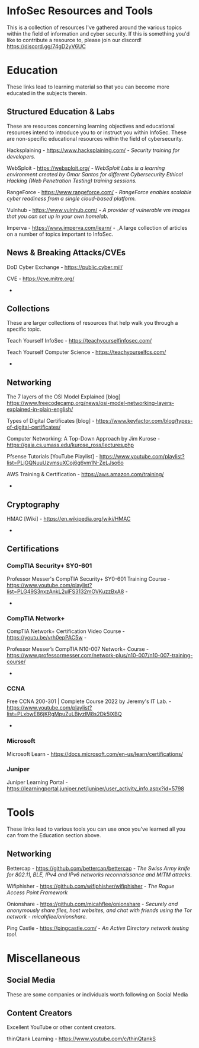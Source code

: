 # InfoSec Resources and Tools
This is a collection of resources I've gathered around the various topics within the field of information and cyber security. If this is something you'd like to contribute a resource to, please join our discord! https://discord.gg/74gD2yV6UC

# Education
These links lead to learning material so that you can become more educated in the subjects therein.

## Structured Education & Labs
These are resources concerning learning objectives and educational resources intend to introduce you to or instruct you within InfoSec. These are non-specific educational resources within the field of cybersecurity. 

Hacksplaining - https://www.hacksplaining.com/ - _Security training for developers._
  
WebSploit - https://websploit.org/ - _WebSploit Labs is a learning environment created by Omar Santos for different Cybersecurity Ethical Hacking (Web Penetration Testing) training sessions._

RangeForce - https://www.rangeforce.com/ - _RangeForce enables scalable cyber readiness from a single cloud-based platform._

Vulnhub - https://www.vulnhub.com/ - _A provider of vulnerable vm images that you can set up in your own homelab._

Imperva - https://www.imperva.com/learn/ - _A large collection of articles on a number of topics important to InfoSec.

## News & Breaking Attacks/CVEs

DoD Cyber Exchange - https://public.cyber.mil/

CVE - https://cve.mitre.org/ 

-
## Collections
These are larger collections of resources that help walk you through a specific topic. 

Teach Yourself InfoSec - https://teachyourselfinfosec.com/ 

Teach Yourself Computer Science - https://teachyourselfcs.com/

-
## Networking

The 7 layers of the OSI Model Explained [blog] https://www.freecodecamp.org/news/osi-model-networking-layers-explained-in-plain-english/

Types of Digital Certificates [blog] - https://www.keyfactor.com/blog/types-of-digital-certificates/

Computer Networking: A Top-Down Approach by Jim Kurose - https://gaia.cs.umass.edu/kurose_ross/lectures.php

Pfsense Tutorials [YouTube Playlist] - https://www.youtube.com/playlist?list=PLjGQNuuUzvmsuXCoj6g6vm1N-ZeLJso6o

AWS Training & Certification - https://aws.amazon.com/training/

-
## Cryptography 

HMAC [Wiki] - https://en.wikipedia.org/wiki/HMAC

-
## Certifications

### CompTIA Security+ SY0-601

Professor Messer's CompTIA Security+ SY0-601 Training Course - https://www.youtube.com/playlist?list=PLG49S3nxzAnkL2ulFS3132mOVKuzzBxA8 - 

-
### CompTIA Network+ 

CompTIA Network+ Certification Video Course -  https://youtu.be/vrh0epPAC5w - 

Professor Messer’s CompTIA N10-007 Network+ Course - https://www.professormesser.com/network-plus/n10-007/n10-007-training-course/

-
### CCNA

Free CCNA 200-301 | Complete Course 2022 by Jeremy's IT Lab. - https://www.youtube.com/playlist?list=PLxbwE86jKRgMpuZuLBivzlM8s2Dk5lXBQ

-
### Microsoft

Microsoft Learn - https://docs.microsoft.com/en-us/learn/certifications/

### Juniper 

Juniper Learning Portal - https://learningportal.juniper.net/juniper/user_activity_info.aspx?id=5798

# Tools
These links lead to various tools you can use once you've learned all you can from the Education section above. 

## Networking 

Bettercap - https://github.com/bettercap/bettercap - _The Swiss Army knife for 802.11, BLE, IPv4 and IPv6 networks reconnaissance and MITM attacks._

Wifiphisher - https://github.com/wifiphisher/wifiphisher - _The Rogue Access Point Framework_

Onionshare - https://github.com/micahflee/onionshare - _Securely and anonymously share files, host websites, and chat with friends using the Tor network - micahflee/onionshare._

Ping Castle - https://pingcastle.com/ - _An Active Directory network testing tool._ 

# Miscellaneous

## Social Media
These are some companies or individuals worth following on Social Media

## Content Creators
Excellent YouTube or other content creators. 

thinQtank Learning - https://www.youtube.com/c/thinQtankS 



